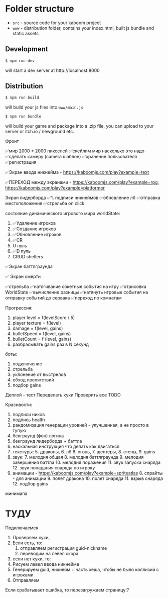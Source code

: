 # Folder structure

- `src` - source code for your kaboom project
- `www` - distribution folder, contains your index.html, built js bundle and static assets


## Development

```sh
$ npm run dev
```

will start a dev server at http://localhost:8000

## Distribution

```sh
$ npm run build
```

will build your js files into `www/main.js`

```sh
$ npm run bundle
```

will build your game and package into a .zip file, you can upload to your server or itch.io / newground etc.

Фронт

✅мир 2000 * 2000 пикселей
✅скейлим мир насколько это надо
✅сделать камеру (camera шаблон)
✅хранение пользователя
✅регистрация

✅Экран ввода никнейма - https://kaboomjs.com/play?example=text

✅ПЕРЕХОД между экранами - https://kaboomjs.com/play?example=rpg, https://kaboomjs.com/play?example=platformer

Экран лидерборда
✅1. подписи никнеймов
✅обновление лб
✅отправка местоположения
✅стрельба on click

состояние динамического игрового мира
worldState:
1. ✅Удаление игроков
2. ✅Создание игроков
3. ✅Обновление игроков
4. ✅CR
5. U пуль
6. ✅D пуль
5. CRUD shelters

✅Экран баттлграунда

✅ Экран смерти

✅стрельба
✅натягивание сокетные события на игру
✅отрисовка WorldState
✅вычисление разницы
✅натянуть игровые события на отправку событий до сервака
✅переход по комнатам

Прогрессия:
1. player level = f(levelScore / 5)
2. player texture = f(level)
3. damage = f(level, gains)
4. bulletSpeed = f(level, gains)
5. bulletCount = f (level, gains)
6. разбрасывать gains раз в N секунд

боты:
1. подключение
2. стрельба
3. уклонение от выстрелов
4. обход препятствий
5. подбор gains

Деплой - тест
Переделать куки
Проверить все TODO

Красивости:
1. подписи ников
2. подпись health
3. рандомизация генерации уровней - улучшенная, а не просто в тупую 
2. бекграунд (фон) логина
2. бекграунд лидерборда + баттла
3. наскальная инструкция что делать как двигаться
4. текстуры: 
   5. драконы,
   6. лб
   6. огонь,
   7. шелтеры,
   8. стены,
   9. gains
6. звук:
   7. мелодия общая
   8. мелодия баттлграунда
   9. мелодия завершения баттла
   10. мелодия поражения
   11. звук запуска снаряда
   12. звук попадания снаряда по игроку
7. анимации - https://kaboomjs.com/play?example=spriteatlas
   8. спрайты - для анимации
   9. полет дракона
   10. полет снаряда
   11. взрыв снаряда
   12. подбор gains

минимапа

# ТУДУ
Подключаемся
1. Проверяем куки, 
2. Если есть, то:
   1. отправляем регистрация guid-nickname
   2. переводим на левел скора
3. если нет куки, то:
4. Рисуем левел ввода никнейма
5. Генерируем guid, никнейм + часть хеша, чтобы не было коллизий с игроками
6. Отправляем 

Если срабатывает ошибка, то перезагружаем страницу!?
